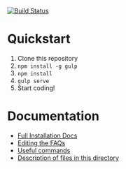 [![Build Status](https://travis-ci.org/CrisisTextLine/CrisisTrends.svg?branch=v2)](https://travis-ci.org/CrisisTextLine/CrisisTrends)

# Quickstart

1. Clone this repository
1. `npm install -g gulp`
1. `npm install`
1. `gulp serve`
1. Start coding!

# Documentation
- [Full Installation Docs](docs/install.md)
- [Editing the FAQs](docs/faq.md)
- [Useful commands](docs/commands.md)
- [Description of files in this directory](docs/file-appendix.md)
